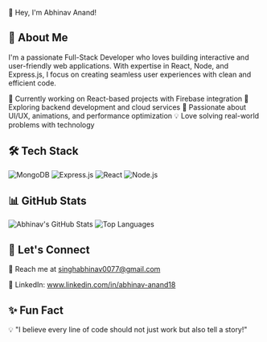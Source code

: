 👋 Hey, I'm Abhinav Anand!

## 💫 About Me

I'm a passionate Full-Stack Developer who loves building interactive and user-friendly web applications. With expertise in React, Node, and Express.js, I focus on creating seamless user experiences with clean and efficient code.

🔭 Currently working on React-based projects with Firebase integration
🌱 Exploring backend development and cloud services
🎯 Passionate about UI/UX, animations, and performance optimization
💡 Love solving real-world problems with technology

## 🛠 Tech Stack
![MongoDB](https://img.shields.io/badge/MongoDB-4EA94B?style=for-the-badge&logo=mongodb&logoColor=white)
![Express.js](https://img.shields.io/badge/Express.js-000000?style=for-the-badge&logo=express&logoColor=white)
![React](https://img.shields.io/badge/React-20232A?style=for-the-badge&logo=react&logoColor=61DAFB)
![Node.js](https://img.shields.io/badge/Node.js-339933?style=for-the-badge&logo=nodedotjs&logoColor=white)

## 📊 GitHub Stats

![Abhinav's GitHub Stats](https://github-readme-stats.vercel.app/api?username=abhinavanand&show_icons=true&theme=radical)
![Top Languages](https://github-readme-stats.vercel.app/api/top-langs/?username=abhinavanand&layout=compact&theme=dracula)



## 💬 Let's Connect

📩 Reach me at singhabhinav0077@gmail.com

💼 LinkedIn: www.linkedin.com/in/abhinav-anand18


## ✨ Fun Fact

💡 "I believe every line of code should not just work but also tell a story!"

<!--
**abhi9anandx/abhi9anandx** is a ✨ _special_ ✨ repository because its `README.md` (this file) appears on your GitHub profile.

Here are some ideas to get you started:

- 🔭 I’m currently working on ...
- 🌱 I’m currently learning ...
- 👯 I’m looking to collaborate on ...
- 🤔 I’m looking for help with ...
- 💬 Ask me about ...
- 📫 How to reach me: ...
- 😄 Pronouns: ...
- ⚡ Fun fact: ...
-->
